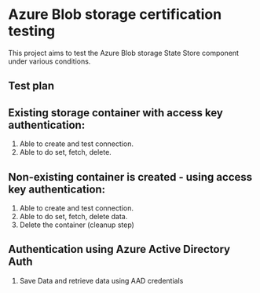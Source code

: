# Azure Blob storage certification testing

This project aims to test the Azure Blob storage State Store component under various conditions.

## Test plan

## Existing storage container with access key authentication:
1. Able to create and test connection.
2. Able to do set, fetch, delete.

## Non-existing container is created - using access key authentication:
1. Able to create and test connection.
2. Able to do set, fetch, delete data.
3. Delete the container (cleanup step)

## Authentication using Azure Active Directory Auth
1. Save Data and retrieve data using AAD credentials
